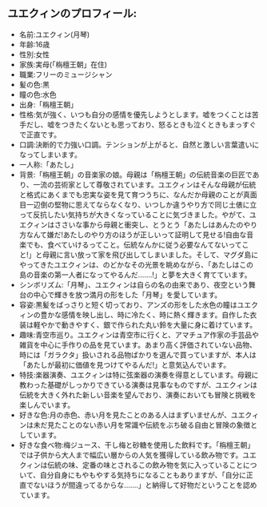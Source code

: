 ## ユエクィンのプロフィール:

* 名前:ユエクィン(月琴)
* 年齢:16歳
* 性別:女性
* 家族:実母(「栴檀王朝」在住)
* 職業:フリーのミュージシャン
* 髪の色:黒
* 瞳の色:水色
* 出身:「栴檀王朝」
* 性格:気が強く、いつも自分の感情を優先しようとします。嘘をつくことは苦手だし、嘘をつきたくないとも思っており、怒るときも泣くときもまっすぐで正直です。
* 口調:決断的で力強い口調。テンションが上がると、自然と激しい言葉遣いになってしまいます。
* 一人称:「あたし」
* 背景:「栴檀王朝」の音楽家の娘。母親は「栴檀王朝」の伝統音楽の巨匠であり、一流の芸術家として尊敬されています。ユエクィンはそんな母親が伝統と格式にあくまでも忠実な姿を見て育つうちに、なんだか母親のことが真面目一辺倒の堅物に思えてならなくなり、いつしか違うやり方で同じ土俵に立って反抗したい気持ちが大きくなっていることに気づきました。やがて、ユエクィンはささいな事から母親と衝突し、とうとう「あたしはあんたのやり方なんて嫌だ!あたしのやり方のほうが正しいって証明して見せる!自由な音楽でも、食べていけるってこと。伝統なんかに従う必要なんてないってこと!」と母親に言い放って家を飛び出してしまいました。そして、マグダ島にやってきたユエクィンは、のどかなその光景を眺めながら、「あたしはこの島の音楽の第一人者になってやるんだ.......!」と夢を大きく育てています。
* シンボリズム:「月琴」、ユエクィンは自らの名の由来であり、夜空という舞台の中心で輝きを放つ満月の形をした「月琴」を愛しています。
* 容姿:黒髪をばっさりと短く切っており、アンズの形をした水色の瞳はユエクィンの豊かな感情を映し出し、時に冷たく、時に熱く輝きます。自作した衣装は軽やかで動きやすく、銀で作られた丸い鈴を大量に身に着けています。
* 趣味:青空市巡り。ユエクィンは青空市に行くと、アマチュア作家の手芸品や雑貨を中心に手作りの品を見ています。あまり高く評価されていない品物、時には「ガラクタ」扱いされる品物ばかりを選んで買っていますが、本人は「あたしが最初に価値を見つけてやるんだ!」と意気込んでいます。
* 特技:楽器演奏、ユエクィンは特に弦楽器の演奏を得意としています。母親に教わった基礎がしっかりできている演奏は見事なものですが、ユエクィンは伝統を大きく外れた新しい音楽を望んでおり、演奏においても冒険と挑戦を楽しんでいます。
* 好きな色:月の赤色、赤い月を見たことのある人はまずいませんが、ユエクィンは未だ見たことのない赤い月を常識や伝統をぶち破る自由と冒険の象徴としています。
* 好きな食べ物:梅ジュース、干し梅と砂糖を使用した飲料です。「栴檀王朝」では子供から大人まで幅広い層からの人気を獲得している飲み物です。ユエクィンは伝統の味、定番の味とされるこの飲み物を気に入っていることについて、自分自身にもやもやする気持ちになることもありますが、「自分に正直でないほうが間違ってるからな.......」と納得して好物だということを認めています。

